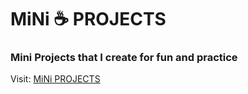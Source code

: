 # MiNi ☕ PROJECTS

### Mini Projects that I create for fun and practice

Visit: [MiNi PROJECTS](http://faatehsultan.github.io/MiniProjects/)